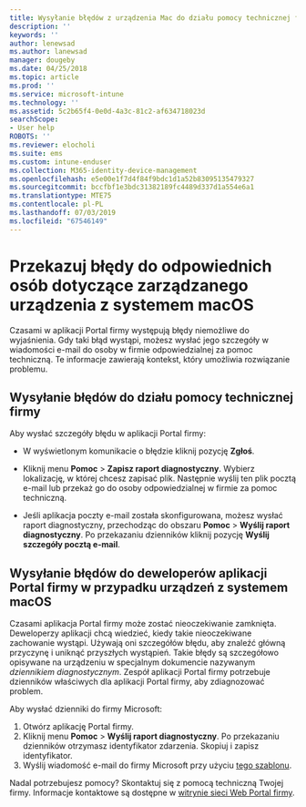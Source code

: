 ```yaml
---
title: Wysyłanie błędów z urządzenia Mac do działu pomocy technicznej firmy | Microsoft Docs
description: ''
keywords: ''
author: lenewsad
ms.author: lanewsad
manager: dougeby
ms.date: 04/25/2018
ms.topic: article
ms.prod: ''
ms.service: microsoft-intune
ms.technology: ''
ms.assetid: 5c2b65f4-0e0d-4a3c-81c2-af634718023d
searchScope:
- User help
ROBOTS: ''
ms.reviewer: elocholi
ms.suite: ems
ms.custom: intune-enduser
ms.collection: M365-identity-device-management
ms.openlocfilehash: e5e00e1f7d4f84f9bdc1d1a52b83095135479327
ms.sourcegitcommit: bccfbf1e3bdc31382189fc4489d337d1a554e6a1
ms.translationtype: MTE75
ms.contentlocale: pl-PL
ms.lasthandoff: 07/03/2019
ms.locfileid: "67546149"
---
```

# <a name="submit-errors-to-the-right-people-for-your-managed-macos-device"></a>Przekazuj błędy do odpowiednich osób dotyczące zarządzanego urządzenia z systemem macOS

Czasami w aplikacji Portal firmy występują błędy niemożliwe do wyjaśnienia. Gdy taki błąd wystąpi, możesz wysłać jego szczegóły w wiadomości e-mail do osoby w firmie odpowiedzialnej za pomoc techniczną. Te informacje zawierają kontekst, który umożliwia rozwiązanie problemu.

## <a name="send-errors-to-your-company-support"></a>Wysyłanie błędów do działu pomocy technicznej firmy

Aby wysłać szczegóły błędu w aplikacji Portal firmy:

- W wyświetlonym komunikacie o błędzie kliknij pozycję **Zgłoś**.

- Kliknij menu **Pomoc** > **Zapisz raport diagnostyczny**. Wybierz lokalizację, w której chcesz zapisać plik. Następnie wyślij ten plik pocztą e-mail lub przekaż go do osoby odpowiedzialnej w firmie za pomoc techniczną.

- Jeśli aplikacja poczty e-mail została skonfigurowana, możesz wysłać raport diagnostyczny, przechodząc do obszaru **Pomoc** > **Wyślij raport diagnostyczny**. Po przekazaniu dzienników kliknij pozycję **Wyślij szczegóły pocztą e-mail**.

## <a name="send-errors-to-the-company-portal-developers-for-macos-devices"></a>Wysyłanie błędów do deweloperów aplikacji Portal firmy w przypadku urządzeń z systemem macOS

Czasami aplikacja Portal firmy może zostać nieoczekiwanie zamknięta. Deweloperzy aplikacji chcą wiedzieć, kiedy takie nieoczekiwane zachowanie wystąpi. Używają oni szczegółów błędu, aby znaleźć główną przyczynę i uniknąć przyszłych wystąpień. Takie błędy są szczegółowo opisywane na urządzeniu w specjalnym dokumencie nazywanym _dziennikiem diagnostycznym_. Zespół aplikacji Portal firmy potrzebuje dzienników właściwych dla aplikacji Portal firmy, aby zdiagnozować problem.

Aby wysłać dzienniki do firmy Microsoft:

1. Otwórz aplikację Portal firmy.
2. Kliknij menu **Pomoc** > **Wyślij raport diagnostyczny**.  Po przekazaniu dzienników otrzymasz identyfikator zdarzenia. Skopiuj i zapisz identyfikator.
3. Wyślij wiadomość e-mail do firmy Microsoft przy użyciu <a href="mailto:IntuneCPiOSfeedback@microsoft.com?subject=My Company Portal App Closed Unexpectedly&body=Paste your incident ID and describe the incident here.">tego szablonu</a>.

Nadal potrzebujesz pomocy? Skontaktuj się z pomocą techniczną Twojej firmy. Informacje kontaktowe są dostępne w [witrynie sieci Web Portal firmy](https://go.microsoft.com/fwlink/?linkid=2010980).
